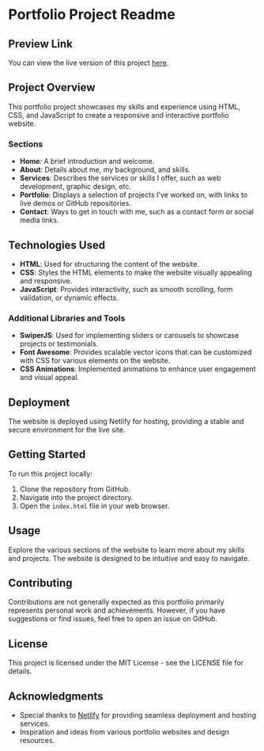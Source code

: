 # Portfolio Project Readme

## Preview Link
You can view the live version of this project [here](https://mayank-portfolio-project.netlify.app/).

## Project Overview
This portfolio project showcases my skills and experience using HTML, CSS, and JavaScript to create a responsive and interactive portfolio website.

### Sections
- **Home**: A brief introduction and welcome.
- **About**: Details about me, my background, and skills.
- **Services**: Describes the services or skills I offer, such as web development, graphic design, etc.
- **Portfolio**: Displays a selection of projects I've worked on, with links to live demos or GitHub repositories.
- **Contact**: Ways to get in touch with me, such as a contact form or social media links.

## Technologies Used
- **HTML**: Used for structuring the content of the website.
- **CSS**: Styles the HTML elements to make the website visually appealing and responsive.
- **JavaScript**: Provides interactivity, such as smooth scrolling, form validation, or dynamic effects.

### Additional Libraries and Tools
- **SwiperJS**: Used for implementing sliders or carousels to showcase projects or testimonials.
- **Font Awesome**: Provides scalable vector icons that can be customized with CSS for various elements on the website.
- **CSS Animations**: Implemented animations to enhance user engagement and visual appeal.

## Deployment
The website is deployed using Netlify for hosting, providing a stable and secure environment for the live site.

## Getting Started
To run this project locally:
1. Clone the repository from GitHub.
2. Navigate into the project directory.
3. Open the `index.html` file in your web browser.

## Usage
Explore the various sections of the website to learn more about my skills and projects. The website is designed to be intuitive and easy to navigate.

## Contributing
Contributions are not generally expected as this portfolio primarily represents personal work and achievements. However, if you have suggestions or find issues, feel free to open an issue on GitHub.

## License
This project is licensed under the MIT License - see the LICENSE file for details.

## Acknowledgments
- Special thanks to [Netlify](https://www.netlify.com/) for providing seamless deployment and hosting services.
- Inspiration and ideas from various portfolio websites and design resources.
